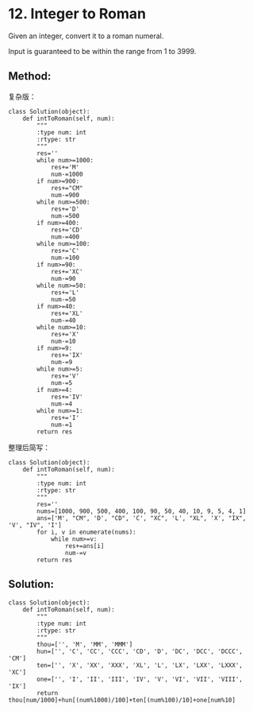 # 12. Integer to Roman

Given an integer, convert it to a roman numeral.

Input is guaranteed to be within the range from 1 to 3999.

## Method:

复杂版：

    class Solution(object):
        def intToRoman(self, num):
            """
            :type num: int
            :rtype: str
            """
            res=''
            while num>=1000:
                res+='M'
                num-=1000
            if num>=900:
                res+="CM"
                num-=900
            while num>=500:
                res+='D'
                num-=500
            if num>=400:
                res+='CD'
                num-=400
            while num>=100:
                res+='C'
                num-=100
            if num>=90:
                res+='XC'
                num-=90
            while num>=50:
                res+='L'
                num-=50
            if num>=40:
                res+='XL'
                num-=40
            while num>=10:
                res+='X'
                num-=10
            if num>=9:
                res+='IX'
                num-=9
            while num>=5:
                res+='V'
                num-=5
            if num>=4:
                res+='IV'
                num-=4
            while num>=1:
                res+='I'
                num-=1
            return res
            
整理后简写：

    class Solution(object):
        def intToRoman(self, num):
            """
            :type num: int
            :rtype: str
            """
            res=''
            nums=[1000, 900, 500, 400, 100, 90, 50, 40, 10, 9, 5, 4, 1]
            ans=['M', "CM", 'D', "CD", 'C', "XC", 'L', "XL", 'X', "IX", 'V', "IV", 'I']
            for i, v in enumerate(nums):
                while num>=v:
                    res+=ans[i]
                    num-=v
            return res
            
## Solution:

    class Solution(object):
        def intToRoman(self, num):
            """
            :type num: int
            :rtype: str
            """
            thou=['', 'M', 'MM', 'MMM']
            hun=['', 'C', 'CC', 'CCC', 'CD', 'D', 'DC', 'DCC', 'DCCC', 'CM']
            ten=['', 'X', 'XX', 'XXX', 'XL', 'L', 'LX', 'LXX', 'LXXX', 'XC']
            one=['', 'I', 'II', 'III', 'IV', 'V', 'VI', 'VII', 'VIII', 'IX']
            return thou[num/1000]+hun[(num%1000)/100]+ten[(num%100)/10]+one[num%10]